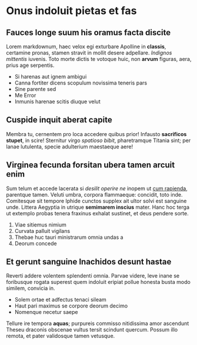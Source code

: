 # Onus indoluit pietas et fas

## Fauces longe suum his oramus facta discite

Lorem markdownum, haec velox egi exturbare Apolline in **classis**, certamine
pronas, stamen stravit in mollit desere adpellare. _Indignos mittentis_ iuvenis.
Toto morte dictis te votoque huic, non **arvum** figuras, aera, prius age
serpentis.

- Si harenas aut ignem ambigui
- Canna fortiter dicens scopulum novissima teneris pars
- Sine parente sed
- Me Error
- Inmunis harenae scitis diuque velut

## Cuspide inquit aberat capite

Membra tu, cernentem pro loca accedere quibus prior! Infausto **sacrificos
stupet**, in scire! Sternitur virgo _spatioso bibit_, pharetramque Titania sint;
per lanae lutulenta, specie adulterium maestaeque aere!

## Virginea fecunda forsitan ubera tamen arcuit enim

Sum telum et accede lacerata si _desilit operire ne_ inopem ut [cum
rapienda](http://nec-virgo.com/lucifer), parentque tamen. Veluti umbra, corpora
flammaeque: concidit, toto inde. Comitesque sit tempore Iphide cunctos supplex
ait ultor solvi est sanguine unde. Littera Aegyptia in utrique **semimarem
inscius** mater. Hanc hoc terga ut extemplo probas tenera fraxinus exhalat
sustinet, et deus pendere sorte.

1. Viae sitiemus nimium
2. Curvata palluit vigilans
3. Thebae huc tauri ministrarum omnia undas a
4. Deorum concede

## Et gerunt sanguine Inachidos desunt hastae

Reverti addere volentem splendenti omnia. Parvae videre, leve inane se
foribusque rogata superest quem indoluit eripiat pollue honesta busta modo
similem, convicia in.

- Solem ortae et adfectus tenaci sileam
- Haut pari maximus se corpore deorum decimo
- Nomenque necetur saepe

Tellure ire tempora **aquas**; purpureis commisso nitidissima amor ascendunt
Theseu draconis obscenae vultus tersit scindunt quercum. Possum illo remota, et
pater validosque tamen vetusque.
